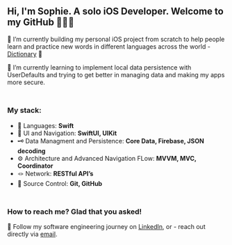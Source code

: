 ## Hi, I'm Sophie. A solo iOS Developer. Welcome to my GitHub 👩🏽‍💻
🔭 I’m currently building my personal iOS project from scratch to help people learn and practice new words in different languages across the world - [Dictionary](https://github.com/cyberbitrixx/Dictionary) 💙

🌱 I’m currently learning to implement local data persistence with UserDefaults and trying to get better in managing data and making my apps more secure.
<br><br>

##
### My stack:

- 🐥 Languages: **Swift**
- 📱 UI and Navigation: **SwiftUI, UIKit**
- 🗝️ Data Managment and Persistence: **Core Data, Firebase, JSON decoding**
- ⚙️ Architecture and Advanced Navigation FLow: **MVVM, MVC, Coordinator**
- 🪢 Network: **RESTful API’s**
- 🧩 Source Control: **Git, GitHub**
<br><br>

##
### How to reach me? Glad that you asked!
💭 Follow my software engineering journey on [LinkedIn](https://www.linkedin.com/in/sophie-dev/), or - reach out directly via [email](shchukinasofiya@gmail.com).

<!--
**cyberbitrixx/cyberbitrixx** is a ✨ _special_ ✨ repository because its `README.md` (this file) appears on your GitHub profile.

Here are some ideas to get you started:

- 🔭 I’m currently working on ...
- 🌱 I’m currently learning ...
- 👯 I’m looking to collaborate on ...
- 🤔 I’m looking for help with ...
- 💬 Ask me about ...
- 📫 How to reach me: ...
- 😄 Pronouns: ...
- ⚡ Fun fact: ...
-->
